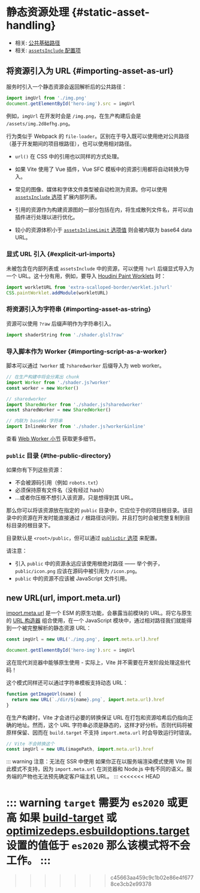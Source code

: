 # 静态资源处理 {#static-asset-handling}

- 相关: [公共基础路径](./build#public-base-path)
- 相关: [`assetsInclude` 配置项](/config/shared-options.md#assetsinclude)

## 将资源引入为 URL {#importing-asset-as-url}

服务时引入一个静态资源会返回解析后的公共路径：

```js
import imgUrl from './img.png'
document.getElementById('hero-img').src = imgUrl
```

例如，`imgUrl` 在开发时会是 `/img.png`，在生产构建后会是 `/assets/img.2d8efhg.png`。

行为类似于 Webpack 的 `file-loader`。区别在于导入既可以使用绝对公共路径（基于开发期间的项目根路径），也可以使用相对路径。

- `url()` 在 CSS 中的引用也以同样的方式处理。

- 如果 Vite 使用了 Vue 插件，Vue SFC 模板中的资源引用都将自动转换为导入。

- 常见的图像、媒体和字体文件类型被自动检测为资源。你可以使用 [`assetsInclude` 选项](/config/shared-options.md#assetsinclude) 扩展内部列表。

- 引用的资源作为构建资源图的一部分包括在内，将生成散列文件名，并可以由插件进行处理以进行优化。

- 较小的资源体积小于 [`assetsInlineLimit` 选项值](/config/build-options.md#build-assetsinlinelimit) 则会被内联为 base64 data URL。

### 显式 URL 引入 {#explicit-url-imports}

未被包含在内部列表或 `assetsInclude` 中的资源，可以使用 `?url` 后缀显式导入为一个 URL。这十分有用，例如，要导入 [Houdini Paint Worklets](https://houdini.how/usage) 时：

```js
import workletURL from 'extra-scalloped-border/worklet.js?url'
CSS.paintWorklet.addModule(workletURL)
```

### 将资源引入为字符串 {#importing-asset-as-string}

资源可以使用 `?raw` 后缀声明作为字符串引入。

```js
import shaderString from './shader.glsl?raw'
```

### 导入脚本作为 Worker {#importing-script-as-a-worker}

脚本可以通过 `?worker` 或 `?sharedworker` 后缀导入为 web worker。

```js
// 在生产构建中将会分离出 chunk
import Worker from './shader.js?worker'
const worker = new Worker()
```

```js
// sharedworker
import SharedWorker from './shader.js?sharedworker'
const sharedWorker = new SharedWorker()
```

```js
// 内联为 base64 字符串
import InlineWorker from './shader.js?worker&inline'
```

查看 [Web Worker 小节](./features.md#web-workers) 获取更多细节。

### `public` 目录 {#the-public-directory}

如果你有下列这些资源：

- 不会被源码引用（例如 `robots.txt`）
- 必须保持原有文件名（没有经过 hash）
- ...或者你压根不想引入该资源，只是想得到其 URL。

那么你可以将该资源放在指定的 `public` 目录中，它应位于你的项目根目录。该目录中的资源在开发时能直接通过 `/` 根路径访问到，并且打包时会被完整复制到目标目录的根目录下。

目录默认是 `<root>/public`，但可以通过 [`publicDir` 选项](/config/shared-options.md#publicdir) 来配置。

请注意：

- 引入 `public` 中的资源永远应该使用根绝对路径 —— 举个例子，`public/icon.png` 应该在源码中被引用为 `/icon.png`。
- `public` 中的资源不应该被 JavaScript 文件引用。

## new URL(url, import.meta.url)

[import.meta.url](https://developer.mozilla.org/en-US/docs/Web/JavaScript/Reference/Statements/import.meta) 是一个 ESM 的原生功能，会暴露当前模块的 URL。将它与原生的 [URL 构造器](https://developer.mozilla.org/en-US/docs/Web/API/URL) 组合使用，在一个 JavaScript 模块中，通过相对路径我们就能得到一个被完整解析的静态资源 URL：

```js
const imgUrl = new URL('./img.png', import.meta.url).href

document.getElementById('hero-img').src = imgUrl
```

这在现代浏览器中能够原生使用 - 实际上，Vite 并不需要在开发阶段处理这些代码！

这个模式同样还可以通过字符串模板支持动态 URL：

```js
function getImageUrl(name) {
  return new URL(`./dir/${name}.png`, import.meta.url).href
}
```

在生产构建时，Vite 才会进行必要的转换保证 URL 在打包和资源哈希后仍指向正确的地址。然而，这个 URL 字符串必须是静态的，这样才好分析。否则代码将被原样保留、因而在 `build.target` 不支持 `import.meta.url` 时会导致运行时错误。

```js
// Vite 不会转换这个
const imgUrl = new URL(imagePath, import.meta.url).href
```

::: warning 注意：无法在 SSR 中使用
如果你正在以服务端渲染模式使用 Vite 则此模式不支持，因为 `import.meta.url` 在浏览器和 Node.js 中有不同的语义。服务端的产物也无法预先确定客户端主机 URL。
:::
<<<<<<< HEAD

::: warning `target` 需要为 `es2020` 或更高
如果 [build-target](/config/build-options.md#build-target) 或 [optimizedeps.esbuildoptions.target](/config/dep-optimization-options.md#optimizedeps-esbuildoptions) 设置的值低于 `es2020` 那么该模式将不会工作。
:::
=======
>>>>>>> c45663aa459c9c1b02e86e4f6778ce3cb2e99378
